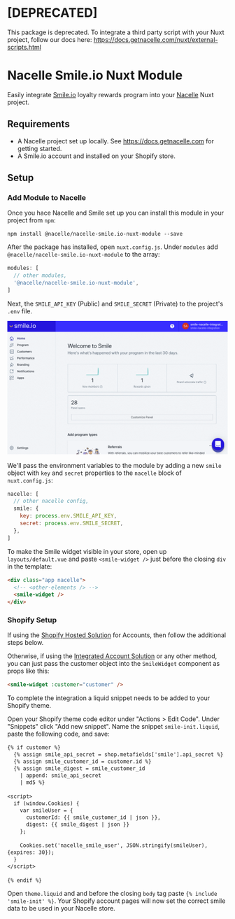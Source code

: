 # [DEPRECATED]

This package is deprecated. To integrate a third party script with your Nuxt project, follow our docs here: https://docs.getnacelle.com/nuxt/external-scripts.html
# Nacelle Smile.io Nuxt Module

Easily integrate [Smile.io](https://smile.io/) loyalty rewards program into your [Nacelle](https://getnacelle.com/) Nuxt project.

## Requirements

- A Nacelle project set up locally. See https://docs.getnacelle.com for getting started.
- A Smile.io account and installed on your Shopify store.

## Setup

### Add Module to Nacelle

Once you hace Nacelle and Smile set up you can install this module in your project from `npm`:

```
npm install @nacelle/nacelle-smile.io-nuxt-module --save
```

After the package has installed, open `nuxt.config.js`. Under `modules` add `@nacelle/nacelle-smile.io-nuxt-module` to the array:

```js
modules: [
  // other modules,
  '@nacelle/nacelle-smile.io-nuxt-module',
]
```

Next, the `SMILE_API_KEY` (Public) and `SMILE_SECRET` (Private) to the project's `.env` file.

[![Smile](smile-creds.gif)](./smile-creds.gif)
 
We'll pass the environment variables to the module by adding a new `smile` object with  `key` and `secret` properties to the `nacelle` block of `nuxt.config.js`:

```js
nacelle: [
  // other nacelle config,
  smile: {
    key: process.env.SMILE_API_KEY,
    secret: process.env.SMILE_SECRET,
  },
]
```

To make the Smile widget visible in your store, open up `layouts/default.vue` and paste `<smile-widget />` just before the closing `div` in the template:

```html
<div class="app nacelle">
  <!-- <other-elements /> -->
  <smile-widget />
</div>
```

### Shopify Setup

If using the [Shopify Hosted Solution](https://docs.getnacelle.com/integrations/shopify-accounts.html#shopify-hosted-solution) for Accounts, then follow the additional steps below.

Otherwise, if using the [Integrated Account Solution](https://docs.getnacelle.com/integrations/shopify-accounts.html#integrated-account-solution) or any other method, you can just pass the customer object into the `SmileWidget` component as props like this:

```html
<smile-widget :customer="customer" />
```

To complete the integration a liquid snippet needs to be added to your Shopify theme.

Open your Shopify theme code editor under "Actions > Edit Code". Under "Snippets" click "Add new snippet". Name the snippet `smile-init.liquid`, paste the following code, and save:

```
{% if customer %}
  {% assign smile_api_secret = shop.metafields['smile'].api_secret %}
  {% assign smile_customer_id = customer.id %}
  {% assign smile_digest = smile_customer_id
    | append: smile_api_secret
    | md5 %}

<script>
  if (window.Cookies) {
    var smileUser = {
      customerId: {{ smile_customer_id | json }},
      digest: {{ smile_digest | json }}
    };

    Cookies.set('nacelle_smile_user', JSON.stringify(smileUser), {expires: 30});
  }
</script>

{% endif %}
```

Open `theme.liquid` and and before the closing `body` tag paste `{% include 'smile-init' %}`. Your Shopify account pages will now set the correct smile data to be used in your Nacelle store.
